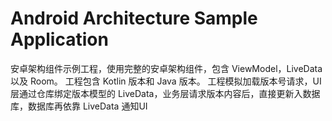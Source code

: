 # Android Architecture Sample Application
安卓架构组件示例工程，使用完整的安卓架构组件，包含 ViewModel，LiveData 以及 Room。
工程包含 Kotlin 版本和 Java 版本。
工程模拟加载版本号请求，UI 层通过仓库绑定版本模型的 LiveData，业务层请求版本内容后，直接更新入数据库，数据库再依靠 LiveData 通知UI
